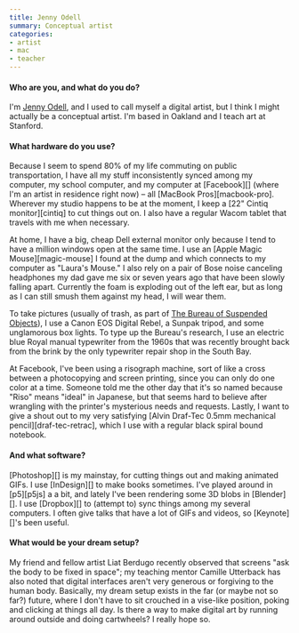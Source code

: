 ```yaml
---
title: Jenny Odell
summary: Conceptual artist
categories:
- artist
- mac
- teacher
---
```


#### Who are you, and what do you do?

I'm [Jenny Odell](http://www.jennyodell.com/ "Jenny's website."), and I used to call myself a digital artist, but I think I might actually be a conceptual artist. I'm based in Oakland and I teach art at Stanford.

#### What hardware do you use?

Because I seem to spend 80% of my life commuting on public transportation, I have all my stuff inconsistently synced among my computer, my school computer, and my computer at [Facebook][] (where I'm an artist in residence right now) – all [MacBook Pros][macbook-pro]. Wherever my studio happens to be at the moment, I keep a [22" Cintiq monitor][cintiq] to cut things out on. I also have a regular Wacom tablet that travels with me when necessary.

At home, I have a big, cheap Dell external monitor only because I tend to have a million windows open at the same time. I use an [Apple Magic Mouse][magic-mouse] I found at the dump and which connects to my computer as "Laura's Mouse." I also rely on a pair of Bose noise canceling headphones my dad gave me six or seven years ago that have been slowly falling apart. Currently the foam is exploding out of the left ear, but as long as I can still smush them against my head, I will wear them.

To take pictures (usually of trash, as part of [The Bureau of Suspended Objects](http://www.jennyodell.com/bso.html "Jenny's archive of things passing through SF's dump.")), I use a Canon EOS Digital Rebel, a Sunpak tripod, and some unglamorous box lights. To type up the Bureau's research, I use an electric blue Royal manual typewriter from the 1960s that was recently brought back from the brink by the only typewriter repair shop in the South Bay.

At Facebook, I've been using a risograph machine, sort of like a cross between a photocopying and screen printing, since you can only do one color at a time. Someone told me the other day that it's so named because "Riso" means "ideal" in Japanese, but that seems hard to believe after wrangling with the printer's mysterious needs and requests. 
Lastly, I want to give a shout out to my very satisfying [Alvin Draf-Tec 0.5mm mechanical pencil][draf-tec-retrac], which I use with a regular black spiral bound notebook.

#### And what software?

[Photoshop][] is my mainstay, for cutting things out and making animated GIFs. I use [InDesign][] to make books sometimes. I've played around in [p5][p5js] a a bit, and lately I've been rendering some 3D blobs in [Blender][]. I use [Dropbox][] to (attempt to) sync things among my several computers. I often give talks that have a lot of GIFs and videos, so [Keynote][]'s been useful.

#### What would be your dream setup?

My friend and fellow artist Liat Berdugo recently observed that screens "ask the body to be fixed in space"; my teaching mentor Camille Utterback has also noted that digital interfaces aren't very generous or forgiving to the human body. Basically, my dream setup exists in the far (or maybe not so far?) future, where I don't have to sit crouched in a vise-like position, poking and clicking at things all day. Is there a way to make digital art by running around outside and doing cartwheels? I really hope so.